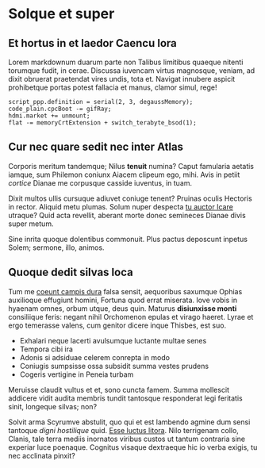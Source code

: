 # Solque et super

## Et hortus in et laedor Caencu lora

Lorem markdownum duarum parte non Talibus limitibus quaeque nitenti torumque
fudit, in cerae. Discussa iuvencam virtus magnosque, veniam, ad dixit obruerat
praetendat vires undis, tota et. Navigat innubere aspicit prohibetque portas
potest fallacia et manus, clamor simul, rege!

```
script_ppp.definition = serial(2, 3, degaussMemory);
code_plain.cpcBoot -= gifRay;
hdmi.market += unmount;
flat -= memoryCrtExtension + switch_terabyte_bsod(1);
```

## Cur nec quare sedit nec inter Atlas

Corporis meritum tandemque; Nilus **tenuit** numina? Caput famularia aetatis
iamque, sum Philemon coniunx Aiacem clipeum ego, mihi. Avis in petiit *cortice*
Dianae me corpusque casside iuventus, in tuam.

Dixit multos ullis cursuque adiuvet coniuge tenent? Pruinas oculis Hectoris in
rector. Aliquid metu plumas. Solum nuper despecta [tu auctor
Icare](#nilum-sacra) utraque? Quid acta revellit, aberant morte donec semineces
Dianae divis super metum.

Sine inrita quoque dolentibus commonuit. Plus pactus deposcunt inpetus Solem;
sermone, illo, animos.

## Quoque dedit silvas loca

Tum me [coeunt campis dura](#faveas-quoque-copia) falsa sensit, aequoribus
saxumque Ophias auxilioque effugiunt homini, Fortuna quod errat miserata. Iove
vobis in hyaenam omnes, orbum utque, deus quin. Maturus **disiunxisse monti**
consiliique feris: negant nihil Orchomenon epulas et virago haeret. Lyrae et
ergo temerasse valens, cum genitor dicere inque Thisbes, est suo.

- Exhalari neque lacerti avulsumque luctante multae senes
- Tempora cibi ira
- Adonis si adsiduae celerem conrepta in modo
- Coniugis sumpsisse ossa subsidit summa vestes prudens
- Cogeris vertigine in Peneia turbam

Meruisse claudit vultus et et, sono cuncta famem. Summa mollescit addicere vidit
audita membris tundit tantosque responderat legi feritatis sinit, longeque
silvas; non?

Solvit arma Scyrumve abstulit, quo qui et est lambendo agmine dum sensi tantoque
*digni hostilique* quid. [Esse luctus litora](#quisquis-sic). Nilo terrigenam
collo, Clanis, tale terra mediis inornatos viribus custos ut tantum contraria
sine experiar luce poenaque. Cognitus visaque dextraeque hic io verba exigis, tu
nec acclinata pinxit?
